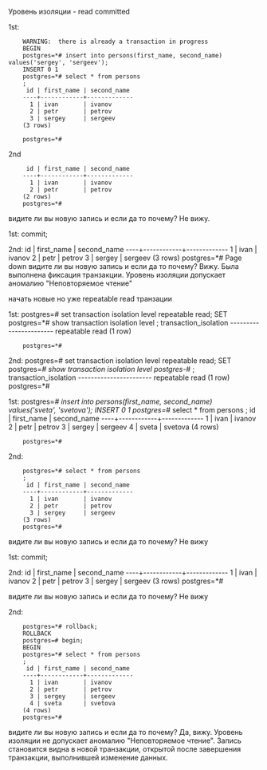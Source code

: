 
Уровень изоляции -  read committed

1st:

        WARNING:  there is already a transaction in progress
        BEGIN
        postgres=*# insert into persons(first_name, second_name) values('sergey', 'sergeev');
        INSERT 0 1
        postgres=*# select * from persons
        ;
         id | first_name | second_name
        ----+------------+-------------
          1 | ivan       | ivanov
          2 | petr       | petrov
          3 | sergey     | sergeev
        (3 rows)

        postgres=*#
        
2nd

         id | first_name | second_name 
        ----+------------+-------------
          1 | ivan       | ivanov
          2 | petr       | petrov
        (2 rows)
        postgres=*# 
        
видите ли вы новую запись и если да то почему? Не вижу. 

1st:
        commit;

2nd:
         id | first_name | second_name 
        ----+------------+-------------
          1 | ivan       | ivanov
          2 | petr       | petrov
          3 | sergey     | sergeev
        (3 rows)
        postgres=*# 
        Page down
видите ли вы новую запись и если да то почему? 
Вижу. Была выполнена фиксация транзакции. Уровень изоляции допускает аномалию "Неповторяемое чтение"

начать новые но уже repeatable read транзации        
        
1st:
        postgres=# set transaction isolation level repeatable read;
        SET
        postgres=*# show transaction isolation level
        ;
         transaction_isolation
        -----------------------
         repeatable read
        (1 row)

        postgres=*#
    
2nd:
        postgres=# set transaction isolation level repeatable read;
        SET
        postgres=*# show transaction isolation level
        postgres-*# ;
         transaction_isolation 
        -----------------------
         repeatable read
        (1 row)
        postgres=*# 
        
        
        
1st:
        postgres=*#  insert into persons(first_name, second_name) values('sveta', 'svetova');
        INSERT 0 1
        postgres=*# select * from persons
        ;
         id | first_name | second_name
        ----+------------+-------------
          1 | ivan       | ivanov
          2 | petr       | petrov
          3 | sergey     | sergeev
          4 | sveta      | svetova
        (4 rows)

        postgres=*#
        
2nd:

        postgres=*# select * from persons                           
        ;
         id | first_name | second_name 
        ----+------------+-------------
          1 | ivan       | ivanov
          2 | petr       | petrov
          3 | sergey     | sergeev
        (3 rows)
        postgres=*# 
        
видите ли вы новую запись и если да то почему? 
Не вижу

1st:
        commit;
        
2nd:
         id | first_name | second_name 
        ----+------------+-------------
          1 | ivan       | ivanov
          2 | petr       | petrov
          3 | sergey     | sergeev
        (3 rows)
        postgres=*# 

видите ли вы новую запись и если да то почему? 
Не вижу

2nd:

        postgres=*# rollback;
        ROLLBACK
        postgres=# begin;
        BEGIN
        postgres=*# select * from persons
        ;
         id | first_name | second_name 
        ----+------------+-------------
          1 | ivan       | ivanov
          2 | petr       | petrov
          3 | sergey     | sergeev
          4 | sveta      | svetova
        (4 rows)
        postgres=*# 
        
видите ли вы новую запись и если да то почему? 
Да, вижу. Уровень изоляции не допускает аномалию "Неповторяемое чтение". 
Запись становится видна в новой транзакции, открытой после завершения транзакции, выполнившей изменение данных.
